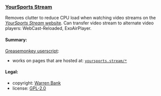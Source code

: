 ### [YourSports Stream](https://github.com/warren-bank/crx-YourSports-Stream/tree/greasemonkey-userscript)

Removes clutter to reduce CPU load when watching video streams on the [_YourSports Stream_ website](http://yoursports.stream/). Can transfer video stream to alternate video players: WebCast-Reloaded, ExoAirPlayer.

#### Summary:

[Greasemonkey userscript](https://github.com/warren-bank/crx-YourSports-Stream/raw/greasemonkey-userscript/greasemonkey-userscript/YourSports-Stream.user.js):
* works on pages that are hosted at: [`yoursports.stream/*`](http://yoursports.stream/)

#### Legal:

* copyright: [Warren Bank](https://github.com/warren-bank)
* license: [GPL-2.0](https://www.gnu.org/licenses/old-licenses/gpl-2.0.txt)
